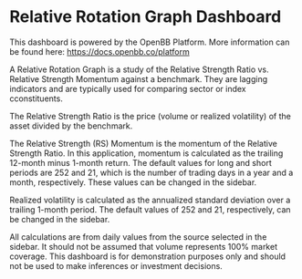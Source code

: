 # Relative Rotation Graph Dashboard

This dashboard is powered by the OpenBB Platform. More information can be found here: https://docs.openbb.co/platform

A Relative Rotation Graph is a study of the Relative Strength Ratio vs. Relative Strength Momentum against a
benchmark. They are lagging indicators and are typically used for comparing sector or index
cconstituents.

The Relative Strength Ratio is the price (volume or realized volatility) of the asset divided by the
benchmark.

The Relative Strength (RS) Momentum is the momentum of the Relative Strength Ratio.
In this application, momentum is calculated as the trailing 12-month minus 1-month return.
The default values for long and short periods are 252 and 21, which is the number of trading
days in a year and a month, respectively. These values can be changed in the sidebar.

Realized volatility is calculated as the annualized standard deviation over a trailing 1-month period.
The default values of 252 and 21, respectively, can be changed in the sidebar.

All calculations are from daily values from the source selected in the sidebar. It should not be assumed
that volume represents 100% market coverage. This dashboard is for demonstration purposes only and
should not be used to make inferences or investment decisions.
